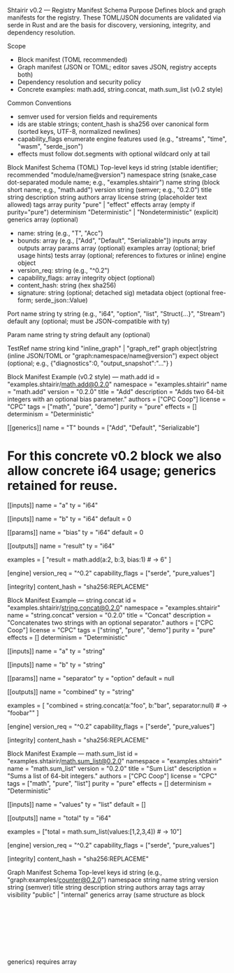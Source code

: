Shtairir v0.2 — Registry Manifest Schema
Purpose
Defines block and graph manifests for the registry. These TOML/JSON documents are validated via serde in Rust and are the basis for discovery, versioning, integrity, and dependency resolution.

Scope
- Block manifest (TOML recommended)
- Graph manifest (JSON or TOML; editor saves JSON, registry accepts both)
- Dependency resolution and security policy
- Concrete examples: math.add, string.concat, math.sum_list (v0.2 style)

Common Conventions
- semver used for version fields and requirements
- ids are stable strings; content_hash is sha256 over canonical form (sorted keys, UTF-8, normalized newlines)
- capability_flags enumerate engine features used (e.g., "streams", "time", "wasm", "serde_json")
- effects must follow dot.segments with optional wildcard only at tail

Block Manifest Schema (TOML)
Top-level keys
id                string (stable identifier; recommended "module/name@version")
namespace         string (snake_case dot-separated module name; e.g., "examples.shtairir")
name              string (block short name; e.g., "math.add")
version           string (semver; e.g., "0.2.0")
title             string
description       string
authors           array<string>
license           string (placeholder text allowed)
tags              array<string>
purity            "pure" | "effect"
effects           array<string> (empty if purity="pure")
determinism       "Deterministic" | "Nondeterministic" (explicit)
generics          array<object> (optional)
  - name: string (e.g., "T", "Acc")
  - bounds: array<string> (e.g., ["Add", "Default", "Serializable"])
inputs            array<Port>
outputs           array<Port>
params            array<Param> (optional)
examples          array<string> (optional; brief usage hints)
tests             array<TestRef> (optional; references to fixtures or inline)
engine            object
  - version_req: string (e.g., "^0.2")
  - capability_flags: array<string>
integrity         object (optional)
  - content_hash: string (hex sha256)
  - signature: string (optional; detached sig)
metadata          object (optional free-form; serde_json::Value)

Port
name              string
ty                string (e.g., "i64", "option<string>", "list<i64>", "Struct{...}", "Stream<T>")
default           any (optional; must be JSON-compatible with ty)

Param
name              string
ty                string
default           any (optional)

TestRef
name              string
kind              "inline_graph" | "graph_ref"
graph             object|string (inline JSON/TOML or "graph:namespace/name@version")
expect            object (optional; e.g., {"diagnostics":0, "output_snapshot":"..."} )

Block Manifest Example (v0.2 style) — math.add
id = "examples.shtairir/math.add@0.2.0"
namespace = "examples.shtairir"
name = "math.add"
version = "0.2.0"
title = "Add"
description = "Adds two 64-bit integers with an optional bias parameter."
authors = ["CPC Coop"]
license = "CPC"
tags = ["math", "pure", "demo"]
purity = "pure"
effects = []
determinism = "Deterministic"

[[generics]]
name = "T"
bounds = ["Add", "Default", "Serializable"]
# For this concrete v0.2 block we also allow concrete i64 usage; generics retained for reuse.

[[inputs]]
name = "a"
ty = "i64"

[[inputs]]
name = "b"
ty = "i64"
default = 0

[[params]]
name = "bias"
ty = "i64"
default = 0

[[outputs]]
name = "result"
ty = "i64"

examples = [
  "result = math.add(a:2, b:3, bias:1) # → 6"
]

[engine]
version_req = "^0.2"
capability_flags = ["serde", "pure_values"]

[integrity]
content_hash = "sha256:REPLACEME"

Block Manifest Example — string.concat
id = "examples.shtairir/string.concat@0.2.0"
namespace = "examples.shtairir"
name = "string.concat"
version = "0.2.0"
title = "Concat"
description = "Concatenates two strings with an optional separator."
authors = ["CPC Coop"]
license = "CPC"
tags = ["string", "pure", "demo"]
purity = "pure"
effects = []
determinism = "Deterministic"

[[inputs]]
name = "a"
ty = "string"

[[inputs]]
name = "b"
ty = "string"

[[params]]
name = "separator"
ty = "option<string>"
default = null

[[outputs]]
name = "combined"
ty = "string"

examples = [
  "combined = string.concat(a:\"foo\", b:\"bar\", separator:null) # → \"foobar\""
]

[engine]
version_req = "^0.2"
capability_flags = ["serde", "pure_values"]

[integrity]
content_hash = "sha256:REPLACEME"

Block Manifest Example — math.sum_list
id = "examples.shtairir/math.sum_list@0.2.0"
namespace = "examples.shtairir"
name = "math.sum_list"
version = "0.2.0"
title = "Sum List"
description = "Sums a list of 64-bit integers."
authors = ["CPC Coop"]
license = "CPC"
tags = ["math", "pure", "list"]
purity = "pure"
effects = []
determinism = "Deterministic"

[[inputs]]
name = "values"
ty = "list<i64>"
default = []

[[outputs]]
name = "total"
ty = "i64"

examples = ["total = math.sum_list(values:[1,2,3,4]) # → 10"]

[engine]
version_req = "^0.2"
capability_flags = ["serde", "pure_values"]

[integrity]
content_hash = "sha256:REPLACEME"

Graph Manifest Schema
Top-level keys
id                string (e.g., "graph:examples/counter@0.2.0")
namespace         string
name              string
version           string (semver)
title             string
description       string
authors           array<string>
tags              array<string>
visibility        "public" | "internal"
generics          array<object> (same structure as block generics)
requires          array<object> [{module, version_req}]
effects           array<string> (union of node effects; optional cache)
exports           array<Export> (for subgraph blocks)
nodes             array<Node>
edges             array<Edge>
engine            object {version_req, capability_flags}
integrity         object {content_hash, signature?}
provenance        object {created_by, created_at, engine, history: array<Change>}
metadata          object (free-form)
annotations       object (non-semantic layout/comments; see visual-graph-model)

Export
export_id         string
from_node         string
from_port         string

Node
id                string
kind              "block" | "subgraph"
fq_block          string (for kind="block", "module/name")
version_req       string (semver req)
concrete_version  string (resolved; optional cache)
purity            "pure" | "effect"
effects           array<string>
generics          object<string,string> (instantiation map; may include "$T" placeholders that resolve at call site)
params            object<string, any> (serde)
inputs            array<PortDecl>
outputs           array<PortDecl>
meta              object (non-semantic)

PortDecl
name              string
port_id           string
ty                string
kind              "value" | "stream" | "event" | "composite"

Edge
id                string
from              object {node, port}
to                object {node, port}
policy            object
  - adapter         "none" | "map" | "filter" | "buffer" | "window" | "debounce" | "merge" | "zip" | "boundary"
  - adapter_params  object (adapter-specific)
  - backpressure    "block" | "drop_oldest" | "drop_newest" | "expand"
  - ordering        "source" | "timestamp" | "stable_key"
  - timestamp_source "inherit" | "node:<id>" | "edge:<id>"

Minimal Graph Example (JSON) — stream fold subgraph
{
  "schema_version":"0.2",
  "id":"graph:std/stream_sum@0.2.0",
  "namespace":"std",
  "name":"stream_sum",
  "version":"0.2.0",
  "title":"Stream Sum",
  "visibility":"public",
  "generics":[{"name":"T","bounds":["Add","Default","Serializable"]}],
  "requires":[
    {"module":"std.stream","version_req":"^0.2"},
    {"module":"std.math","version_req":"^0.2"}
  ],
  "nodes":[
    {
      "id":"fold1",
      "kind":"block",
      "fq_block":"std.stream/fold",
      "version_req":"^0.2",
      "generics":{"T":"$T","Acc":"$T"},
      "params":{"init":"$Default(T)","step":{"ref":"std.math/add"}},
      "inputs":[{"name":"in","port_id":"in","ty":"Stream<$T>","kind":"stream"}],
      "outputs":[{"name":"out","port_id":"out","ty":"Stream<$T>","kind":"stream"}]
    }
  ],
  "edges":[],
  "exports":[{"export_id":"out","from_node":"fold1","from_port":"out"}],
  "engine":{"version_req":"^0.2","capability_flags":["streams","serde"]},
  "integrity":{"content_hash":"sha256:REPLACEME"}
}

Dependency Resolution Rules
- Blocks and graphs declare engine.version_req; registry filters by engine compatibility.
- A node’s version_req is resolved to a concrete_version on Preflight/Publish; this freeze is included in integrity hashing for published artifacts.
- Conflicts:
  - If multiple nodes require incompatible versions of the same module, Preflight fails with a diagnostic (code: RS2100 VersionConflict).
- Resolution algorithm:
  1) For each node, collect candidate versions satisfying version_req and engine.version_req.
  2) Pick highest compatible version.
  3) Record concrete_version; update graph effects = union(effects of concrete blocks).

Security Posture and Policy
- Capability flags:
  - Each manifest states used runtime capabilities (e.g., "time", "net.http", "fs", "wasm"). Org policy can permit/deny.
- Effects caps:
  - Registry and engine enforce per-graph allowed effect domains. Blocks exceeding allowed domains are rejected at Publish (RS3002 DisallowedEffectDomain).
- WASM/native sandbox:
  - Native blocks must be in allow-listed crates/modules; WASM blocks must declare "wasm" in capability_flags and only access host functions corresponding to declared effects.
- Signature:
  - Optional signature may be verified by registry policy; mismatch between signature and content_hash is reject (RS3100 BadSignature).

Validation Summary (Registry)
- IDs: namespace, name formats; id must match "namespace/name@version".
- Types: ports and params must use valid v0.2 types; defaults JSON-compatible.
- Purity/effects: purity="pure" -> effects=[]; determinism consistent with block semantics.
- Ports: unique names within inputs, outputs, params; at least one output.
- Generics: bounds must reference known capability names; instantiation in graphs must satisfy bounds.
- Graph edges: type compatibility; event/stream kinds match or have explicit adapter "boundary"/"map".
- Cycles: as per language spec rules; stateful nodes required to break cycles.

Concrete Manifests (Upgrading Existing Examples to v0.2)
math.add (see example above)
string.concat (see example above)
math.sum_list (see example above)

Note: To align with v0.2, set purity, determinism, engine.version_req, and integrity fields, and introduce id, namespace split. Inputs/outputs/params remain compatible.

Open Questions
- Should id be computed (content-address form) or declared human-readable? Current: declared, plus content_hash.
- Canonicalization exact field order for hash: finalize JSON/TOML normalization guide.
- Policy schema for org-level allow/deny lists: embed here or in separate policy doc?
